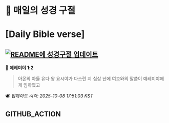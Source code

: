 # 🙏 매일의 성경 구절
# [Daily Bible verse]
## [![README에 성경구절 업데이트](https://github.com/DONGSUKA/first_test/actions/workflows/update-readme-bible.yml/badge.svg)](https://github.com/DONGSUKA/first_test/actions/workflows/update-readme-bible.yml)
<!-- START_BIBLE_VERSE -->
📖 **예레미야 1:2**
> 아몬의 아들 유다 왕 요시야가 다스린 지 십삼 년에 여호와의 말씀이 예레미야에게 임하였고

🕊️ _업데이트 시각: 2025-10-08 17:51:03 KST_
  <!-- END_BIBLE_VERSE -->
## GITHUB_ACTION
